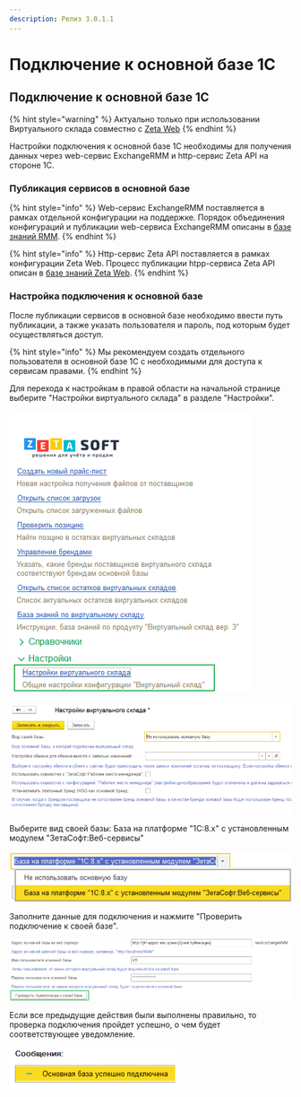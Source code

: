 ```yaml
---
description: Релиз 3.0.1.1
---
```


# Подключение к основной базе 1С

## Подключение к основной базе 1С

{% hint style="warning" %}
Актуально только при использовании Виртуального склада совместно с [Zeta Web](https://www.zetasoft.ru/products-zetaweb/)
{% endhint %}

Настройки подключения к основной базе 1С необходимы для получения данных через web-сервис ExchangeRMM и http-сервис Zeta API на стороне 1С.

### Публикация сервисов в основной базе

{% hint style="info" %}
Web-сервис ExchangeRMM поставляется в рамках отдельной конфигурации на поддержке. Порядок объединения конфигураций и публикации web-сервиса ExchangeRMM описаны в [базе знаний RMM](https://help-rmm.zetasoft.ru/integraciya-s-osnovnoi-konfiguraciei-1s/izmenenie-osnovnoi-1s#obedinenie-konfiguracii).
{% endhint %}

{% hint style="info" %}
Http-сервис Zeta API поставляется в рамках конфигурации Zeta Web. Процесс публикации htpp-сервиса Zeta API описан в [базе знаний Zeta Web](https://help-zetaweb.zetasoft.ru/ustanovka-i-obnovlenie/publikaciya-servisov-1s).
{% endhint %}

### Настройка подключения к основной базе

После публикации сервисов в основной базе необходимо ввести путь публикации, а также указать пользователя и пароль, под которым будет осуществляться доступ.

{% hint style="info" %}
Мы рекомендуем создать отдельного пользователя в основной базе 1С с необходимыми для доступа к сервисам правами.
{% endhint %}

Для перехода к настройкам в правой области на начальной странице выберите "Настройки виртуального склада" в разделе "Настройки".

![](../.gitbook/assets/image%20%2817%29.png)

![&#x424;&#x43E;&#x440;&#x43C;&#x430; &quot;&#x41D;&#x430;&#x441;&#x442;&#x440;&#x43E;&#x439;&#x43A;&#x438; &#x432;&#x438;&#x440;&#x442;&#x443;&#x430;&#x43B;&#x44C;&#x43D;&#x43E;&#x433;&#x43E; &#x441;&#x43A;&#x43B;&#x430;&#x434;&#x430;&quot;](../.gitbook/assets/image%20%2884%29.png)

  
Выберите вид своей базы: База на платформе "1С:8.х" с установленным модулем "ЗетаСофт:Веб-сервисы"

![](../.gitbook/assets/image%20%2858%29.png)

Заполните данные для подключения и нажмите "Проверить подключение к своей базе".

![](../.gitbook/assets/image%20%2894%29.png)

Если все предыдущие действия были выполнены правильно, то проверка подключения пройдет успешно, о чем будет соответствующее уведомление.

![](../.gitbook/assets/image%20%2847%29.png)



